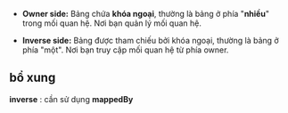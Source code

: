 - **Owner side:** Bảng chứa **khóa ngoại**, thường là bảng ở phía "**nhiều**" trong mối quan hệ. Nơi bạn quản lý mối quan hệ.
    
- **Inverse side:** Bảng được tham chiếu bởi khóa ngoại, thường là bảng ở phía "một". Nơi bạn truy cập mối quan hệ từ phía owner.
## bổ xung
**inverse** : cần sử dụng **mappedBy**
